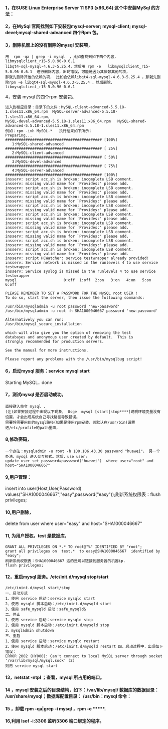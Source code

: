 
#### 1，在SUSE Linux Enterprise Server 11 SP3  (x86_64) 这个中安装MySql 的方法：
#### 2，在MySql 官网找到如下安装包mysql-server; mysql-client; mysql-devel;mysql-shared-advanced  四个Rpm 包。
#### 3，删除机器上的没有删除的mysql 安装项，
```
用  rpm -qa | grep -i mysql  ，比如查找到如下两个内容，
libmysqlclient_r15-5.0.96-0.6.1
libqt4-sql-mysql-4.6.3-5.25.4，然后用 rpm -e   libmysqlclient_r15-5.0.96-0.6.1  进行删除内容，出现错误，可能是因为其依赖其他的项，
那就先删除其他的依赖的项， 比如会依赖libqt4-sql-mysql-4.6.3-5.25.4 ，那就先删除rpm -e libqt4-sql-mysql-4.6.3-5.25.4 ，然后删除，
libmysqlclient_r15-5.0.96-0.6.1
```
4，安装 mysql 的四个rpm 安装包。
```
进入到相应目录：目录下的文件：MySQL-client-advanced-5.5.18-1.sles11.x86_64.rpm  MySQL-server-advanced-5.5.18-1.sles11.x86_64.rpm，
MySQL-devel-advanced-5.5.18-1.sles11.x86_64.rpm   MySQL-shared-advanced-5.5.18-1.sles11.x86_64.rpm
例如：rpm -ivh MySQL-*   执行结果如下所示：
Preparing...                ########################################### [100%]
   1:MySQL-shared-advanced  ########################################### [ 25%]
   2:MySQL-client-advanced  ########################################### [ 50%]
   3:MySQL-devel-advanced   ########################################### [ 75%]
   4:MySQL-server-advanced  ########################################### [100%]
insserv: script acc.sh is broken: incomplete LSB comment.
insserv: missing valid name for `Provides:' please add.
insserv: script acc.sh is broken: incomplete LSB comment.
insserv: missing valid name for `Provides:' please add.
insserv: script acc.sh is broken: incomplete LSB comment.
insserv: missing valid name for `Provides:' please add.
insserv: script acc.sh is broken: incomplete LSB comment.
insserv: missing valid name for `Provides:' please add.
insserv: script acc.sh is broken: incomplete LSB comment.
insserv: missing valid name for `Provides:' please add.
insserv: script acc.sh is broken: incomplete LSB comment.
insserv: missing valid name for `Provides:' please add.
insserv: script acc.sh is broken: incomplete LSB comment.
insserv: missing valid name for `Provides:' please add.
insserv: script acc.sh is broken: incomplete LSB comment.
insserv: missing valid name for `Provides:' please add.
insserv: script acc.sh is broken: incomplete LSB comment.
insserv: missing valid name for `Provides:' please add.
insserv: script HCWatcher: service testwrapper already provided!
insserv: Service network is missed in the runlevels 4 to use service testwrapper
insserv: Service syslog is missed in the runlevels 4 to use service testwrapper
mysql                     0:off  1:off  2:on   3:on   4:on   5:on   6:off

PLEASE REMEMBER TO SET A PASSWORD FOR THE MySQL root USER !
To do so, start the server, then issue the following commands:

/usr/bin/mysqladmin -u root password 'new-password'
/usr/bin/mysqladmin -u root -h SHA1000046667 password 'new-password'

Alternatively you can run:
/usr/bin/mysql_secure_installation

which will also give you the option of removing the test
databases and anonymous user created by default.  This is
strongly recommended for production servers.

See the manual for more instructions.

Please report any problems with the /usr/bin/mysqlbug script!
```
#### 6，启动mysql 服务：service mysql start
Starting MySQL..                                                                                                 done

#### 7，测试mysql 是否启动成功。
```
直接键入命令 mysql .
(注)如果安装过程中出现以下现象， Usge  mysql [start|stop****]说明环境变量没有设置，才会出现系统自己寻找路径导致错误。
需要将需要用到的mysql路径(如果是使用rpm安装，则默认在/usr/bin)设置进/etc/profile的path里面，
```

#### 8,修改密码，
```
一个办法：mysqladmin -u root -h 100.106.43.30 password "huawei"， 另一个办法，mysql 进入交互模式。然后，use user;
update user set password=password('huawei')  where user="root" and host="SHA1000046667"
```
#### 9,用户管理：
insert into user(Host,User,Password) values("SHA1000046667","easy",password("easy"));刷新系统权限表：flush privileges;
#### 10,用户删除，
delete from user where user="easy" and host="SHA1000046667"

#### 11, 为用户授权。test 是数据库，
```
GRANT ALL PRIVILEGES ON *.* TO root@"%" IDENTIFIED BY "root";
grant all privileges on  test.*  to easy@SHA1000046667  identified by "easy";
刷新系统权限表：SHA1000046667 这的是可以链接到服务器的机器ip. 
flush privileges;
```

#### 12，重启mysql 服务。/etc/init.d/mysql stop/start
```
/etc/inint.d/mysql start/stop
一、启动方式
1、使用 service 启动：service mysqld start
2、使用 mysqld 脚本启动：/etc/inint.d/mysqld start
3、使用 safe_mysqld 启动：safe_mysqld&
二、停止
1、使用 service 启动：service mysqld stop
2、使用 mysqld 脚本启动：/etc/inint.d/mysqld stop
3、mysqladmin shutdown
三、重启
1、使用 service 启动：service mysqld restart
2、使用 mysqld 脚本启动：/etc/inint.d/mysqld restart 四，启动过程中，出现如下错误：
ERROR 2002 (HY000): Can't connect to local MySQL server through socket '/var/lib/mysql/mysql.sock' (2)
则用 service mysql start 
```
#### 13，netstat -ntpl ；查看，mysql 所占用的端口。
#### 14 ，mysql 安装之后的目录结构，如下：/var/lib/mysql/  数据库的数据目录：    /usr/share/mysql；数据库配置目录：       /usr/bin：mysql 命令：
#### 15 ，卸载  rpm -qa|grep -i mysql  ，rpm -e *****.
#### 16,利用 lsof  -i:3306 监听3306 端口绑定的程序。
